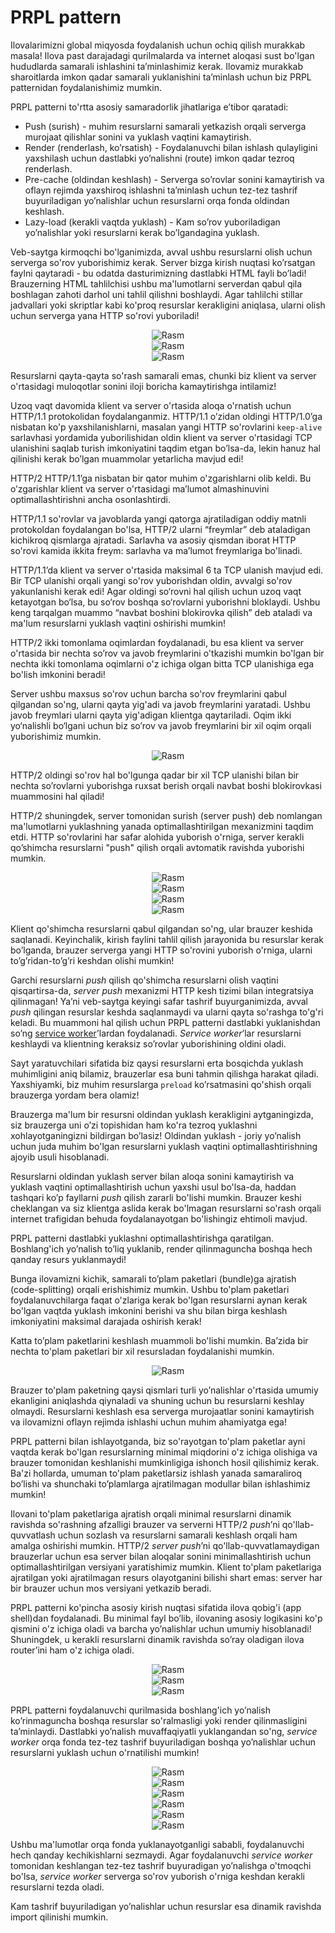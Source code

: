 # PRPL pattern

Ilovalarimizni global miqyosda foydalanish uchun ochiq qilish murakkab masala\! Ilova past darajadagi qurilmalarda va internet aloqasi sust bo'lgan hududlarda samarali ishlashini ta’minlashimiz kerak. Ilovamiz murakkab sharoitlarda imkon qadar samarali yuklanishini ta’minlash uchun biz PRPL patternidan foydalanishimiz mumkin.

PRPL patterni to'rtta asosiy samaradorlik jihatlariga e’tibor qaratadi:

* Push (surish) \- muhim resurslarni samarali yetkazish orqali serverga murojaat qilishlar sonini va yuklash vaqtini kamaytirish.  
* Render (renderlash, ko’rsatish) \- Foydalanuvchi bilan ishlash qulayligini yaxshilash uchun dastlabki yo’nalishni (route) imkon qadar tezroq renderlash.  
* Pre-cache (oldindan keshlash) \- Serverga so’rovlar sonini kamaytirish va oflayn rejimda yaxshiroq ishlashni ta’minlash uchun tez-tez tashrif buyuriladigan yo’nalishlar uchun resurslarni orqa fonda oldindan keshlash.  
* Lazy-load (kerakli vaqtda yuklash) \- Kam so’rov yuboriladigan yo’nalishlar yoki resurslarni kerak bo’lgandagina yuklash. 

Veb-saytga kirmoqchi bo'lganimizda, avval ushbu resurslarni olish uchun serverga so'rov yuborishimiz kerak. Server bizga kirish nuqtasi ko’rsatgan faylni qaytaradi \- bu odatda dasturimizning dastlabki HTML fayli bo’ladi\! Brauzerning HTML tahlilchisi ushbu ma'lumotlarni serverdan qabul qila boshlagan zahoti darhol uni tahlil qilishni boshlaydi. Agar tahlilchi stillar jadvallari yoki skriptlar kabi ko'proq resurslar kerakligini aniqlasa, ularni olish uchun serverga yana HTTP so'rovi yuboriladi\!

<div align="center">
  <img src="../../images/prpl/01.png" alt="Rasm" />
</div>

<div align="center">
  <img src="../../images/prpl/02.png" alt="Rasm" />
</div>

<div align="center">
  <img src="../../images/prpl/03.png" alt="Rasm" />
</div>

Resurslarni qayta-qayta so'rash samarali emas, chunki biz klient va server o'rtasidagi muloqotlar sonini iloji boricha kamaytirishga intilamiz\!

Uzoq vaqt davomida klient va server o'rtasida aloqa o'rnatish uchun HTTP/1.1 protokolidan foydalanganmiz. HTTP/1.1 o’zidan oldingi HTTP/1.0’ga nisbatan ko'p yaxshilanishlarni, masalan yangi HTTP so'rovlarini `keep-alive` sarlavhasi yordamida yuborilishidan oldin klient va server o'rtasidagi TCP ulanishini saqlab turish imkoniyatini taqdim etgan bo’lsa-da, lekin hanuz hal qilinishi kerak bo’lgan muammolar yetarlicha mavjud edi\!

HTTP/2 HTTP/1.1’ga nisbatan bir qator muhim o'zgarishlarni olib keldi. Bu o’zgarishlar klient va server o'rtasidagi ma’lumot almashinuvini optimallashtirishni ancha osonlashtirdi.

HTTP/1.1 so'rovlar va javoblarda yangi qatorga ajratiladigan oddiy matnli protokoldan foydalangan bo'lsa, HTTP/2 ularni “freymlar” deb ataladigan kichikroq qismlarga ajratadi. Sarlavha va asosiy qismdan iborat HTTP so'rovi kamida ikkita freym: sarlavha va ma’lumot freymlariga bo'linadi. 

HTTP/1.1’da klient va server o'rtasida maksimal 6 ta TCP ulanish mavjud edi. Bir TCP ulanishi orqali yangi so'rov yuborishdan oldin, avvalgi so'rov yakunlanishi kerak edi\! Agar oldingi so‘rovni hal qilish uchun uzoq vaqt ketayotgan bo‘lsa, bu so‘rov boshqa so‘rovlarni yuborishni bloklaydi. Ushbu keng tarqalgan muammo “navbat boshini blokirovka qilish” deb ataladi va ma'lum resurslarni yuklash vaqtini oshirishi mumkin\!

HTTP/2 ikki tomonlama oqimlardan foydalanadi, bu esa klient va server o'rtasida bir nechta so’rov va javob freymlarini o'tkazishi mumkin bo'lgan bir nechta ikki tomonlama oqimlarni o'z ichiga olgan bitta TCP ulanishiga ega bo'lish imkonini beradi\!

Server ushbu maxsus so'rov uchun barcha so'rov freymlarini qabul qilgandan so'ng, ularni qayta yig'adi va javob freymlarini yaratadi. Ushbu javob freymlari ularni qayta yig'adigan klientga qaytariladi. Oqim ikki yo‘nalishli bo‘lgani uchun biz so’rov va javob freymlarini bir xil oqim orqali yuborishimiz mumkin. 

<div align="center">
  <img src="../../images/prpl/04.png" alt="Rasm" />
</div>

HTTP/2 oldingi so'rov hal bo'lgunga qadar bir xil TCP ulanishi bilan bir nechta so’rovlarni yuborishga ruxsat berish orqali navbat boshi blokirovkasi muammosini hal qiladi\! 

HTTP/2 shuningdek, server tomonidan surish (server push) deb nomlangan ma'lumotlarni yuklashning yanada optimallashtirilgan mexanizmini taqdim etdi. HTTP so'rovlarini har safar alohida yuborish o'rniga, server kerakli qo’shimcha resurslarni "push" qilish orqali avtomatik ravishda yuborishi mumkin.

<div align="center">
  <img src="../../images/prpl/05.png" alt="Rasm" />
</div>

<div align="center">
  <img src="../../images/prpl/06.png" alt="Rasm" />
</div>

<div align="center">
  <img src="../../images/prpl/07.png" alt="Rasm" />
</div>

<div align="center">
  <img src="../../images/prpl/08.png" alt="Rasm" />
</div>

Klient qo'shimcha resurslarni qabul qilgandan so'ng, ular brauzer keshida saqlanadi. Keyinchalik, kirish faylini tahlil qilish jarayonida bu resurslar kerak bo’lganda, brauzer serverga yangi HTTP so'rovini yuborish o'rniga, ularni to’g’ridan-to’g’ri keshdan olishi mumkin\!

Garchi resurslarni *push* qilish qo'shimcha resurslarni olish vaqtini qisqartirsa-da, *server push* mexanizmi HTTP kesh tizimi bilan integratsiya qilinmagan\! Ya’ni veb-saytga keyingi safar tashrif buyurganimizda, avval *push* qilingan resurslar keshda saqlanmaydi va ularni qayta so'rashga to'g'ri keladi. Bu muammoni hal qilish uchun PRPL patterni dastlabki yuklanishdan so’ng [service worker](https://developer.mozilla.org/en-US/docs/Web/API/Service_Worker_API)’lardan foydalanadi. *Service worker*’lar resurslarni keshlaydi va klientning keraksiz so’rovlar yuborishining oldini oladi.

Sayt yaratuvchilari sifatida biz qaysi resurslarni erta bosqichda yuklash muhimligini aniq bilamiz, brauzerlar esa buni tahmin qilishga harakat qiladi. Yaxshiyamki, biz muhim resurslarga `preload` ko’rsatmasini qo'shish orqali brauzerga yordam bera olamiz\!

Brauzerga ma'lum bir resursni oldindan yuklash kerakligini aytganingizda, siz brauzerga uni o’zi topishidan ham ko'ra tezroq yuklashni xohlayotganingizni bildirgan bo’lasiz\! Oldindan yuklash \- joriy yo’nalish uchun juda muhim bo'lgan resurslarni yuklash vaqtini optimallashtirishning ajoyib usuli hisoblanadi.

Resurslarni oldindan yuklash server bilan aloqa sonini kamaytirish va yuklash vaqtini optimallashtirish uchun yaxshi usul bo'lsa-da, haddan tashqari ko’p fayllarni *push* qilish zararli bo'lishi mumkin. Brauzer keshi cheklangan va siz klientga aslida kerak bo'lmagan resurslarni so'rash orqali internet trafigidan behuda foydalanayotgan bo'lishingiz ehtimoli mavjud.

PRPL patterni dastlabki yuklashni optimallashtirishga qaratilgan. Boshlang'ich yo’nalish to’liq yuklanib, render qilinmaguncha boshqa hech qanday resurs yuklanmaydi\!

Bunga ilovamizni kichik, samarali to’plam paketlari (bundle)ga ajratish (code-splitting) orqali erishishimiz mumkin. Ushbu to'plam paketlari foydalanuvchilarga faqat o'zlariga kerak bo'lgan resurslarni aynan kerak bo'lgan vaqtda yuklash imkonini berishi va shu bilan birga keshlash imkoniyatini maksimal darajada oshirish kerak\!

Katta to’plam paketlarini keshlash muammoli bo'lishi mumkin. Ba’zida bir nechta to'plam paketlari bir xil resursladan foydalanishi mumkin.

<div align="center">
  <img src="../../images/prpl/09.png" alt="Rasm" />
</div>

Brauzer to'plam paketning qaysi qismlari turli yo’nalishlar o'rtasida umumiy ekanligini aniqlashda qiynaladi va shuning uchun bu resurslarni keshlay olmaydi. Resurslarni keshlash esa serverga murojaatlar sonini kamaytirish va ilovamizni oflayn rejimda ishlashi uchun muhim ahamiyatga ega\!

PRPL patterni bilan ishlayotganda, biz so'rayotgan to'plam paketlar ayni vaqtda kerak bo'lgan resurslarning minimal miqdorini o'z ichiga olishiga va brauzer tomonidan keshlanishi mumkinligiga ishonch hosil qilishimiz kerak. Ba'zi hollarda, umuman to'plam paketlarsiz ishlash yanada samaraliroq bo’lishi va shunchaki to’plamlarga ajratilmagan modullar bilan ishlashimiz mumkin\!

Ilovani to'plam paketlariga ajratish orqali minimal resurslarni dinamik ravishda so'rashning afzalligi brauzer va serverni HTTP/2 *push*’ni qo'llab-quvvatlash uchun sozlash va resurslarni samarali keshlash orqali ham amalga oshirishi mumkin. HTTP/2 *server push*’ni qo'llab-quvvatlamaydigan brauzerlar uchun esa server bilan aloqalar sonini minimallashtirish uchun optimallashtirilgan versiyani yaratishimiz mumkin. Klient to'plam paketlariga ajratilgan yoki ajratilmagan resurs olayotganini bilishi shart emas: server har bir brauzer uchun mos versiyani yetkazib beradi.

PRPL patterni ko'pincha asosiy kirish nuqtasi sifatida ilova qobig'i (app shell)dan foydalanadi. Bu minimal fayl bo’lib, ilovaning asosiy logikasini ko'p qismini o'z ichiga oladi va barcha yo’nalishlar uchun umumiy hisoblanadi\! Shuningdek, u kerakli resurslarni dinamik ravishda so’ray oladigan ilova router’ini ham o'z ichiga oladi.

<div align="center">
  <img src="../../images/prpl/10.png" alt="Rasm" />
</div>

<div align="center">
  <img src="../../images/prpl/11.png" alt="Rasm" />
</div>

<div align="center">
  <img src="../../images/prpl/12.png" alt="Rasm" />
</div>

PRPL patterni foydalanuvchi qurilmasida boshlang'ich yo’nalish ko’rinmaguncha boshqa resurslar so'ralmasligi yoki render qilinmasligini ta’minlaydi. Dastlabki yo’nalish muvaffaqiyatli yuklangandan so'ng, *service worker* orqa fonda tez-tez tashrif buyuriladigan boshqa yo’nalishlar uchun resurslarni yuklash uchun o'rnatilishi mumkin\!

<div align="center">
  <img src="../../images/prpl/13.png" alt="Rasm" />
</div>

<div align="center">
  <img src="../../images/prpl/14.png" alt="Rasm" />
</div>

<div align="center">
  <img src="../../images/prpl/15.png" alt="Rasm" />
</div>

<div align="center">
  <img src="../../images/prpl/16.png" alt="Rasm" />
</div>

<div align="center">
  <img src="../../images/prpl/17.png" alt="Rasm" />
</div>

<div align="center">
  <img src="../../images/prpl/18.png" alt="Rasm" />
</div>

Ushbu ma'lumotlar orqa fonda yuklanayotganligi sababli, foydalanuvchi hech qanday kechikishlarni sezmaydi. Agar foydalanuvchi *service worker* tomonidan keshlangan tez-tez tashrif buyuradigan yo’nalishga o'tmoqchi bo'lsa, *service worker* serverga so'rov yuborish o'rniga keshdan kerakli resurslarni tezda oladi.

Kam tashrif buyuriladigan yo’nalishlar uchun resurslar esa dinamik ravishda import qilinishi mumkin. 